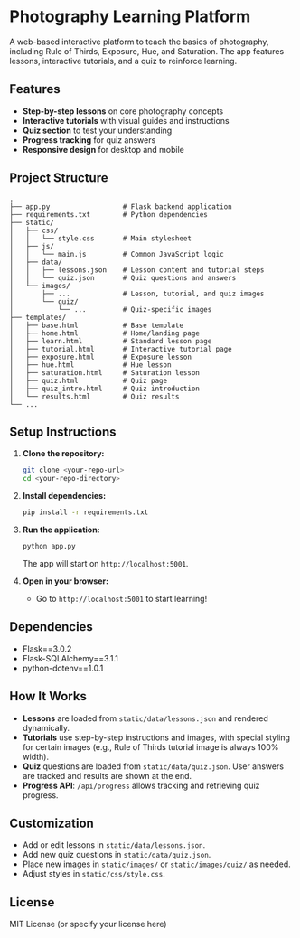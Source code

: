 # Photography Learning Platform

A web-based interactive platform to teach the basics of photography, including Rule of Thirds, Exposure, Hue, and Saturation. The app features lessons, interactive tutorials, and a quiz to reinforce learning.

## Features

- **Step-by-step lessons** on core photography concepts
- **Interactive tutorials** with visual guides and instructions
- **Quiz section** to test your understanding
- **Progress tracking** for quiz answers
- **Responsive design** for desktop and mobile

## Project Structure

```
.
├── app.py                  # Flask backend application
├── requirements.txt        # Python dependencies
├── static/
│   ├── css/
│   │   └── style.css       # Main stylesheet
│   ├── js/
│   │   └── main.js         # Common JavaScript logic
│   ├── data/
│   │   ├── lessons.json    # Lesson content and tutorial steps
│   │   └── quiz.json       # Quiz questions and answers
│   └── images/
│       ├── ...             # Lesson, tutorial, and quiz images
│       └── quiz/
│           └── ...         # Quiz-specific images
├── templates/
│   ├── base.html           # Base template
│   ├── home.html           # Home/landing page
│   ├── learn.html          # Standard lesson page
│   ├── tutorial.html       # Interactive tutorial page
│   ├── exposure.html       # Exposure lesson
│   ├── hue.html            # Hue lesson
│   ├── saturation.html     # Saturation lesson
│   ├── quiz.html           # Quiz page
│   ├── quiz_intro.html     # Quiz introduction
│   └── results.html        # Quiz results
└── ...
```

## Setup Instructions

1. **Clone the repository:**
   ```bash
   git clone <your-repo-url>
   cd <your-repo-directory>
   ```

2. **Install dependencies:**
   ```bash
   pip install -r requirements.txt
   ```

3. **Run the application:**
   ```bash
   python app.py
   ```
   The app will start on `http://localhost:5001`.

4. **Open in your browser:**
   - Go to `http://localhost:5001` to start learning!

## Dependencies

- Flask==3.0.2
- Flask-SQLAlchemy==3.1.1
- python-dotenv==1.0.1

## How It Works

- **Lessons** are loaded from `static/data/lessons.json` and rendered dynamically.
- **Tutorials** use step-by-step instructions and images, with special styling for certain images (e.g., Rule of Thirds tutorial image is always 100% width).
- **Quiz** questions are loaded from `static/data/quiz.json`. User answers are tracked and results are shown at the end.
- **Progress API**: `/api/progress` allows tracking and retrieving quiz progress.

## Customization

- Add or edit lessons in `static/data/lessons.json`.
- Add new quiz questions in `static/data/quiz.json`.
- Place new images in `static/images/` or `static/images/quiz/` as needed.
- Adjust styles in `static/css/style.css`.

## License

MIT License (or specify your license here)
